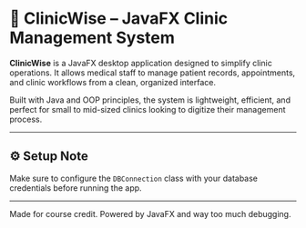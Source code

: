 # 🏥 ClinicWise – JavaFX Clinic Management System

**ClinicWise** is a JavaFX desktop application designed to simplify clinic operations. It allows medical staff to manage patient records, appointments, and clinic workflows from a clean, organized interface.

Built with Java and OOP principles, the system is lightweight, efficient, and perfect for small to mid-sized clinics looking to digitize their management process.

---

## ⚙️ Setup Note

Make sure to configure the `DBConnection` class with your database credentials before running the app.

---

Made for course credit. Powered by JavaFX and way too much debugging.
